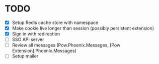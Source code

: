 # TODO

- [x] Setup Redis cache store with namespace
- [x] Make cookie live longer than session (possibly persistent extension)
- [x] Sign in with redirection
- [ ] SSO API server
- [ ] Review all messages (Pow.Phoenix.Messages, [Pow Extension].Phoenix.Messages)
- [ ] Setup mailer
